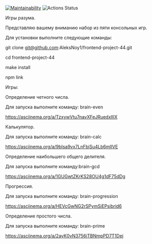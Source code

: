 [![Maintainability](https://api.codeclimate.com/v1/badges/a36f00413108b41ccdcd/maintainability)](https://codeclimate.com/github/AleksNoy1/frontend-project-44/maintainability)
![Actions Status](https://github.com/AleksNoy1/frontend-project-44/actions)

Игры разума.

Представляю вашему вниманию набор из пяти консольных игр.

Для установки выполните следующие команды:

git clone git@github.com:AleksNoy1/frontend-project-44.git

cd frontend-project-44

make install

npm link

Игры:

Определение четного числа.

Для запуска выполните команду: brain-even

https://asciinema.org/a/TzxywVtu7navXFeJRuedxIIlX

Калькулятор.

Для запуска выполните команду: brain-calc

https://asciinema.org/a/9bIsa9vx7LnFbiSu4Lb6mlIVE

Определение наибольшего общего делителя.

Для запуска выполните команду:brain-gcd

https://asciinema.org/a/1GUGwtZKrKS28OU4g1dF75dDg

Прогрессия.

Для запуска выполните команду: brain-progression

https://asciinema.org/a/HEVcGwNG2rSPymSiEPsibrid6

Определение простого числа.

Для запуска выполните команду: brain-prime

https://asciinema.org/a/2ayK0vN3756iTBNmpPD7T1Dej
